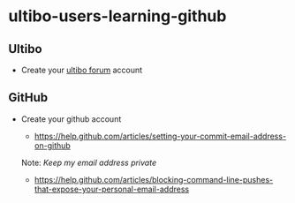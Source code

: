 # ultibo-users-learning-github

## Ultibo

* Create your [ultibo forum](https://ultibo.org/forum/index.php) account

## GitHub

* Create your github account
    * https://help.github.com/articles/setting-your-commit-email-address-on-github
    
    Note: _Keep my email address private_
    * https://help.github.com/articles/blocking-command-line-pushes-that-expose-your-personal-email-address
